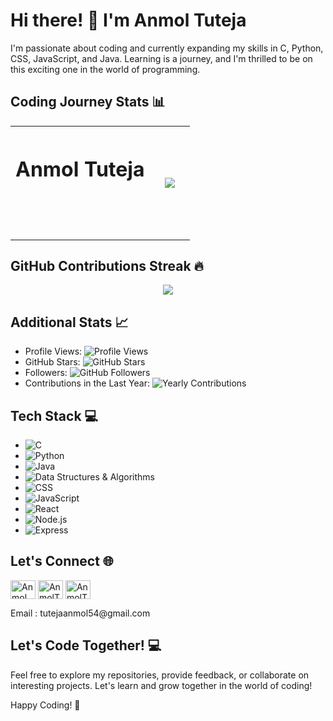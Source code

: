 # Hi there! 👋 I'm Anmol Tuteja

I'm passionate about coding and currently expanding my skills in C, Python, CSS, JavaScript, and Java. Learning is a journey, and I'm thrilled to be on this exciting one in the world of programming.

## Coding Journey Stats 📊
<div align="center">
  <table  style="border:0px solid white; width:100%;">
    <tr style="border:0px;">
      <th style="border:0px;"><h1>Anmol Tuteja<a/><h1/><th/>
      <th style="border:0px;"><img src="https://github-readme-stats.vercel.app/api/top-langs/?username=AnmolTutejaGitHub&layout=compact&bg_color=000&title_color=fff&text_color=fff&border_color=fff"/><th/>
    <tr/>
  </table>
</div>

## GitHub Contributions Streak 🔥
<div align="center">
  <img src="https://github-readme-streak-stats.herokuapp.com/?user=AnmolTutejaGitHub&theme=dark&hide_border=false">
</div>

## Additional Stats 📈
- Profile Views: ![Profile Views](https://komarev.com/ghpvc/?username=AnmolTutejaGitHub&color=blue&style=flat-square)
- GitHub Stars: ![GitHub Stars](https://img.shields.io/github/stars/AnmolTutejaGitHub?style=social)
- Followers: ![GitHub Followers](https://img.shields.io/github/followers/AnmolTutejaGitHub?style=social)
- Contributions in the Last Year: ![Yearly Contributions](https://img.shields.io/github/last-commit/AnmolTutejaGitHub/AnmolTutejaGitHub?label=contributions%20in%20the%20last%20year)


## Tech Stack 💻
- ![C](https://img.shields.io/badge/-C-00599C?style=flat-square&logo=c&logoColor=A8B9CC)
- ![Python](https://img.shields.io/badge/-Python-3776AB?style=flat-square&logo=python&logoColor=FFD43B)
- ![Java](https://img.shields.io/badge/-Java-007396?style=flat-square&logo=java&logoColor=5382A1)
- ![Data Structures & Algorithms](https://img.shields.io/badge/-DSA-4B0082?style=flat-square)
- ![CSS](https://img.shields.io/badge/-CSS-1572B6?style=flat-square&logo=css3&logoColor=white)
- ![JavaScript](https://img.shields.io/badge/-JavaScript-F7DF1E?style=flat-square&logo=javascript&logoColor=black)
- ![React](https://img.shields.io/badge/-React-61DAFB?style=flat-square&logo=react&logoColor=white)
- ![Node.js](https://img.shields.io/badge/-Node.js-339933?style=flat-square&logo=node.js&logoColor=white)
- ![Express](https://img.shields.io/badge/-Express-000000?style=flat-square&logo=express&logoColor=white)

## Let's Connect 🌐
<p align="left">
<a href="https://twitter.com/Anmol_Tuteja_" target="blank"><img align="center" src="https://raw.githubusercontent.com/rahuldkjain/github-profile-readme-generator/master/src/images/icons/Social/twitter.svg" alt="Anmol_Tuteja_" height="30" width="40" /></a>
<a href="https://www.linkedin.com/in/anmol-tuteja-684b0327b/" target="blank"><img align="center" src="https://raw.githubusercontent.com/rahuldkjain/github-profile-readme-generator/master/src/images/icons/Social/linked-in-alt.svg" alt="AnmolTuteja" height="30" width="40" /></a>
<a href="https://leetcode.com/AnmolTuteja/" target="blank"><img align="center" src="https://raw.githubusercontent.com/rahuldkjain/github-profile-readme-generator/master/src/images/icons/Social/leet-code.svg" alt="AnmolTuteja" height="30" width="40" /></a>
</p>
Email : tutejaanmol54@gmail.com

## Let's Code Together! 💻
Feel free to explore my repositories, provide feedback, or collaborate on interesting projects. Let's learn and grow together in the world of coding!

Happy Coding! 🚀


